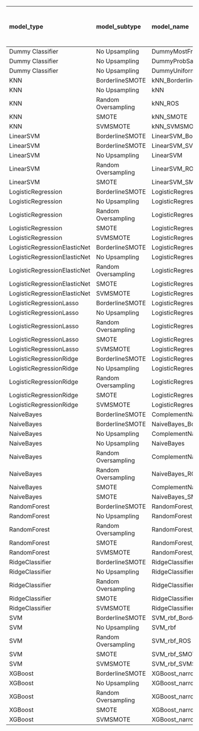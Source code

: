 | model_type                   | model_subtype       | model_name                                   |   title |   title and first paragraph |   title and 5 sentences |   title and 10 sentences |   title and first sentence each paragraph | raw text   |
|:-----------------------------|:--------------------|:---------------------------------------------|--------:|----------------------------:|------------------------:|-------------------------:|------------------------------------------:|:-----------|
| Dummy Classifier             | No Upsampling       | DummyMostFrequent                            |   0     |                       0     |                   0     |                    0     |                                     0     | 0.000      |
| Dummy Classifier             | No Upsampling       | DummyProbSampling                            |   0.265 |                       0.189 |                   0.234 |                    0.247 |                                     0.189 | 0.192      |
| Dummy Classifier             | No Upsampling       | DummyUniformSampling                         |   0.296 |                       0.272 |                   0.284 |                    0.291 |                                     0.321 | 0.265      |
| KNN                          | BorderlineSMOTE     | kNN_BorderlineSMOTE                          |   0.349 |                       0.348 |                   0.335 |                    0.344 |                                     0.349 | 0.302      |
| KNN                          | No Upsampling       | kNN                                          |   0.193 |                       0.14  |                   0.07  |                    0.036 |                                     0.123 | 0.121      |
| KNN                          | Random Oversampling | kNN_ROS                                      |   0.358 |                       0.311 |                   0.249 |                    0.253 |                                     0.196 | 0.173      |
| KNN                          | SMOTE               | kNN_SMOTE                                    |   0.356 |                       0.368 |                   0.349 |                    0.349 |                                     0.349 | 0.349      |
| KNN                          | SVMSMOTE            | kNN_SVMSMOTE                                 |   0     |                       0     |                   0     |                    0     |                                     0.349 | 0          |
| LinearSVM                    | BorderlineSMOTE     | LinearSVM_BorderlineSMOTE                    |   0.315 |                       0.192 |                   0.221 |                    0.253 |                                     0.242 | 0.312      |
| LinearSVM                    | BorderlineSMOTE     | LinearSVM_SVMSMOTE                           |   0     |                       0     |                   0     |                    0     |                                     0.242 | 0          |
| LinearSVM                    | No Upsampling       | LinearSVM                                    |   0.309 |                       0.192 |                   0.221 |                    0.253 |                                     0.242 | 0.312      |
| LinearSVM                    | Random Oversampling | LinearSVM_ROS                                |   0.316 |                       0.192 |                   0.221 |                    0.253 |                                     0.242 | 0.312      |
| LinearSVM                    | SMOTE               | LinearSVM_SMOTE                              |   0.321 |                       0.192 |                   0.221 |                    0.253 |                                     0.242 | 0.312      |
| LogisticRegression           | BorderlineSMOTE     | LogisticRegression_BorderlineSMOTE           |   0.3   |                       0.192 |                   0.273 |                    0.253 |                                     0.236 | 0.327      |
| LogisticRegression           | No Upsampling       | LogisticRegression                           |   0.309 |                       0.212 |                   0.271 |                    0.261 |                                     0.239 | 0.305      |
| LogisticRegression           | Random Oversampling | LogisticRegression_ROS                       |   0.301 |                       0.209 |                   0.264 |                    0.243 |                                     0.251 | 0.309      |
| LogisticRegression           | SMOTE               | LogisticRegression_SMOTE                     |   0.302 |                       0.201 |                   0.279 |                    0.243 |                                     0.24  | 0.312      |
| LogisticRegression           | SVMSMOTE            | LogisticRegression_SVMSMOTE                  |   0.303 |                       0.264 |                   0.234 |                    0     |                                     0.295 | 0.297      |
| LogisticRegressionElasticNet | BorderlineSMOTE     | LogisticRegressionElasticNet_BorderlineSMOTE |   0.29  |                       0.18  |                   0.205 |                    0.256 |                                     0.278 | 0.340      |
| LogisticRegressionElasticNet | No Upsampling       | LogisticRegressionElasticNet                 |   0.279 |                       0.158 |                   0.195 |                    0.235 |                                     0.267 | 0.285      |
| LogisticRegressionElasticNet | Random Oversampling | LogisticRegressionElasticNet_ROS             |   0.286 |                       0.22  |                   0.189 |                    0.255 |                                     0.263 | 0.343      |
| LogisticRegressionElasticNet | SMOTE               | LogisticRegressionElasticNet_SMOTE           |   0.29  |                       0.191 |                   0.205 |                    0.23  |                                     0.276 | 0.340      |
| LogisticRegressionElasticNet | SVMSMOTE            | LogisticRegressionElasticNet_SVMSMOTE        |   0.308 |                       0.205 |                   0.221 |                    0     |                                     0.251 | 0.334      |
| LogisticRegressionLasso      | BorderlineSMOTE     | LogisticRegressionLasso_BorderlineSMOTE      |   0.294 |                       0.223 |                   0.211 |                    0.373 |                                     0.347 | 0.373      |
| LogisticRegressionLasso      | No Upsampling       | LogisticRegressionLasso                      |   0.294 |                       0.213 |                   0.178 |                    0.377 |                                     0.344 | 0.337      |
| LogisticRegressionLasso      | Random Oversampling | LogisticRegressionLasso_ROS                  |   0.294 |                       0.223 |                   0.217 |                    0.369 |                                     0.33  | 0.373      |
| LogisticRegressionLasso      | SMOTE               | LogisticRegressionLasso_SMOTE                |   0.283 |                       0.24  |                   0.189 |                    0.38  |                                     0.323 | 0.382      |
| LogisticRegressionLasso      | SVMSMOTE            | LogisticRegressionLasso_SVMSMOTE             |   0.299 |                       0.235 |                   0.221 |                    0     |                                     0.269 | 0.388      |
| LogisticRegressionRidge      | BorderlineSMOTE     | LogisticRegressionRidge_BorderlineSMOTE      |   0.312 |                       0.362 |                   0.321 |                    0.311 |                                     0.289 | 0.317      |
| LogisticRegressionRidge      | No Upsampling       | LogisticRegressionRidge                      |   0.317 |                       0.281 |                   0.332 |                    0.292 |                                     0.235 | 0.298      |
| LogisticRegressionRidge      | Random Oversampling | LogisticRegressionRidge_ROS                  |   0.33  |                       0.38  |                   0.295 |                    0.33  |                                     0.303 | 0.327      |
| LogisticRegressionRidge      | SMOTE               | LogisticRegressionRidge_SMOTE                |   0.334 |                       0.358 |                   0.303 |                    0.334 |                                     0.289 | 0.324      |
| LogisticRegressionRidge      | SVMSMOTE            | LogisticRegressionRidge_SVMSMOTE             |   0.335 |                       0.291 |                   0.297 |                    0     |                                     0.313 | 0.318      |
| NaiveBayes                   | BorderlineSMOTE     | ComplementNaiveBayes_BorderlineSMOTE         |   0.391 |                       0.415 |                   0.429 |                    0.416 |                                     0.421 | 0.468      |
| NaiveBayes                   | BorderlineSMOTE     | NaiveBayes_BorderlineSMOTE                   |   0.359 |                       0.403 |                   0.439 |                    0.412 |                                     0.409 | 0.498      |
| NaiveBayes                   | No Upsampling       | ComplementNaiveBayes                         |   0.352 |                       0.351 |                   0.36  |                    0.303 |                                     0.303 | 0.253      |
| NaiveBayes                   | No Upsampling       | NaiveBayes                                   |   0.022 |                       0     |                   0.022 |                    0.041 |                                     0     | 0.059      |
| NaiveBayes                   | Random Oversampling | ComplementNaiveBayes_ROS                     |   0.382 |                       0.4   |                   0.406 |                    0.44  |                                     0.487 | 0.483      |
| NaiveBayes                   | Random Oversampling | NaiveBayes_ROS                               |   0.369 |                       0.396 |                   0.426 |                    0.463 |                                     0.476 | 0.488      |
| NaiveBayes                   | SMOTE               | ComplementNaiveBayes_SMOTE                   |   0.375 |                       0.435 |                   0.426 |                    0.451 |                                     0.459 | 0.495      |
| NaiveBayes                   | SMOTE               | NaiveBayes_SMOTE                             |   0.389 |                       0.398 |                   0.409 |                    0.446 |                                     0.442 | **0.504**  |
| RandomForest                 | BorderlineSMOTE     | RandomForest_BorderlineSMOTE                 |   0.194 |                       0.186 |                   0.155 |                    0.197 |                                     0.184 | 0.283      |
| RandomForest                 | No Upsampling       | RandomForest                                 |   0.158 |                       0.164 |                   0.159 |                    0.173 |                                     0.184 | 0.240      |
| RandomForest                 | Random Oversampling | RandomForest_ROS                             |   0.296 |                       0.23  |                   0.196 |                    0.249 |                                     0.337 | 0.318      |
| RandomForest                 | SMOTE               | RandomForest_SMOTE                           |   0.191 |                       0.166 |                   0.208 |                    0.208 |                                     0.224 | 0.290      |
| RandomForest                 | SVMSMOTE            | RandomForest_SVMSMOTE                        |   0.152 |                       0.184 |                   0.165 |                    0     |                                     0.219 | 0.284      |
| RidgeClassifier              | BorderlineSMOTE     | RidgeClassifier_BorderlineSMOTE              |   0.327 |                       0.378 |                   0.292 |                    0.321 |                                     0.303 | 0.327      |
| RidgeClassifier              | No Upsampling       | RidgeClassifier                              |   0.328 |                       0.378 |                   0.292 |                    0.321 |                                     0.303 | 0.327      |
| RidgeClassifier              | Random Oversampling | RidgeClassifier_ROS                          |   0.327 |                       0.378 |                   0.292 |                    0.321 |                                     0.303 | 0.327      |
| RidgeClassifier              | SMOTE               | RidgeClassifier_SMOTE                        |   0.327 |                       0.378 |                   0.292 |                    0.321 |                                     0.303 | 0.327      |
| RidgeClassifier              | SVMSMOTE            | RidgeClassifier_SVMSMOTE                     |   0.317 |                       0.312 |                   0.301 |                    0     |                                     0.313 | 0.323      |
| SVM                          | BorderlineSMOTE     | SVM_rbf_BorderlineSMOTE                      |   0.097 |                       0     |                   0     |                    0     |                                     0.021 | 0.000      |
| SVM                          | No Upsampling       | SVM_rbf                                      |   0.038 |                       0     |                   0     |                    0.021 |                                     0.014 | 0.029      |
| SVM                          | Random Oversampling | SVM_rbf_ROS                                  |   0.151 |                       0     |                   0.022 |                    0.027 |                                     0.048 | 0.031      |
| SVM                          | SMOTE               | SVM_rbf_SMOTE                                |   0.098 |                       0     |                   0     |                    0     |                                     0.021 | 0.000      |
| SVM                          | SVMSMOTE            | SVM_rbf_SVMSMOTE                             |   0.181 |                       0.022 |                   0     |                    0     |                                     0.021 | 0.000      |
| XGBoost                      | BorderlineSMOTE     | XGBoost_narrow_BorderlineSMOTE               |   0.184 |                       0.142 |                   0.222 |                    0.286 |                                     0.312 | 0.383      |
| XGBoost                      | No Upsampling       | XGBoost_narrow                               |   0.226 |                       0.246 |                   0.225 |                    0.312 |                                     0.303 | 0.354      |
| XGBoost                      | Random Oversampling | XGBoost_narrow_ROS                           |   0.245 |                       0.229 |                   0.249 |                    0.332 |                                     0.366 | 0.429      |
| XGBoost                      | SMOTE               | XGBoost_narrow_SMOTE                         |   0.204 |                       0.148 |                   0.223 |                    0.294 |                                     0.319 | 0.382      |
| XGBoost                      | SVMSMOTE            | XGBoost_narrow_SVMSMOTE                      |   0.214 |                       0.186 |                   0.208 |                    0     |                                     0.32  | 0.380      |